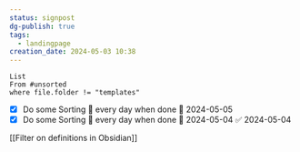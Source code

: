 ```yaml
---
status: signpost
dg-publish: true
tags:
  - landingpage
creation_date: 2024-05-03 10:38
---
```

```dataview
List
From #unsorted 
where file.folder != "templates"
```
- [x] Do some Sorting 🔁 every day when done 🛫 2024-05-05
- [x] Do some Sorting 🔁 every day when done 🛫 2024-05-04 ✅ 2024-05-04

[[Filter on definitions in Obsidian]]
